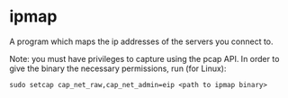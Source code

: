 # ipmap

A program which maps the ip addresses of the servers you connect to.

Note: you must have privileges to capture using the pcap API. In order to give the binary the necessary permissions, run (for Linux):
```
sudo setcap cap_net_raw,cap_net_admin=eip <path to ipmap binary>
```

